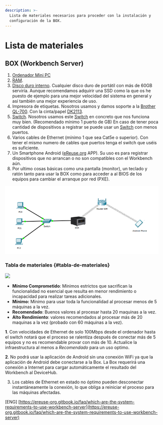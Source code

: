 ```yaml
---
description: >-
  Lista de materiales necesarios para proceder con la instalación y
  configuración de la BOX.
---
```


# Lista de materiales

## BOX \(Workbench Server\)

1. ​[Ordenador Mini PC](https://www.amazon.es/gp/product/B01MSZTD8N/ref=oh_aui_detailpage_o00_s00?ie=UTF8&psc=1)​
2. ​[RAM](https://www.amazon.es/gp/product/B00CQ35GYE/ref=oh_aui_detailpage_o01_s00?ie=UTF8&psc=1).
3. ​[Disco duro interno](https://www.amazon.es/gp/product/B01N6JQS8C/ref=oh_aui_detailpage_o01_s00?ie=UTF8&psc=1). Cualquier disco duro de portátil con más de 60GB serviría. Aunque recomendamos adquirir una SSD como la que os he puesto de ejemplo para una mejor velocidad del sistema en general y así también una mejor experiencia de uso.
4. Impresora de etiquetas. Nosotros usamos y damos soporte a la [Brother QL-700](https://www.amazon.es/gp/product/B0083WHWGM/ref=oh_aui_detailpage_o02_s00?ie=UTF8&psc=1). Con la cinta/papel [DK2113](https://www.brother-usa.com/products/DK2113).
5. ​[Switch](https://www.amazon.es/gp/product/B00CUG8ESM/ref=oh_aui_detailpage_o05_s00?ie=UTF8&psc=1). Nosotros usamos este [Switch](https://www.amazon.es/gp/product/B00CUG8ESM/ref=oh_aui_detailpage_o05_s00?ie=UTF8&psc=1) en concreto que nos funciona muy bien. \(Recomendado mínimo 1 puerto de GB\) En caso de tener poca cantidad de dispositivos a registrar se puede usar un [Switch](https://www.amazon.es/gp/product/B000BCC0LO/ref=oh_aui_detailpage_o04_s01?ie=UTF8&psc=1) con menos puertos.
6. Varios cables de Ethernet \(mínimo 1 que sea Cat5e o superior\). Con tener el mismo numero de cables que puertos tenga el switch que uséis es suficiente.
7. Un Smartphone Android \([eReuse.org](http://eReuse.org) APP\). Su uso es para registrar dispositivos que no arrancan o no son compatibles con el Workbench aún.
8. Por ultimo cosas básicas como una pantalla \(monitor\), un teclado y ratón tanto para usar la BOX como para acceder a al BIOS de los equipos para cambiar el arranque por red \(PXE\).

![](../../.gitbook/assets/tipologia-de-red-ereruse.png)

###                                            Tabla de materiales {#tabla-de-materiales}

![](https://blobscdn.gitbook.com/v0/b/gitbook-28427.appspot.com/o/assets%2F-L9oiBnMYZau0MGw4uHG%2F-L9oiHQuPT4H75JTNHxQ%2F-L9oiSQVzm-weOJCaR6Z%2FRequisitosBox.png?generation=1523450515449232&alt=media)

* **Mínimo Comprometido**: Mínimos estrictos que sacrifican la funcionalidad no esencial que resulta en menor rendimiento o incapacidad para realizar tareas adicionales.
* **Mínimo:** Mínimo para usar toda la funcionalidad al procesar menos de 5 máquinas a la vez.
* **Recomendado**: Buenos valores al procesar hasta 20 maquinas a la vez.
* **Alto Rendimiento**: valores recomendados al procesar más de 20 maquinas a la vez \(probado con 60 máquinas a la vez\).

**1**. Con velocidades de Ethernet de solo 100Mbps desde el ordenador hasta el switch notará que el proceso se ralentiza después de conectar más de 5 equipos y no es recomendable provar con más de 10. Actualice la infraestructura al menos a _Recomendado_ para un uso optimo.

**2**. No podrá usar la aplicación de Android sin una conexión WiFi ya que la aplicación de Android debe conectarse a la Box. La Box requerirá una conexión a Internet para cargar automáticamente el resultado del Workbench al DeviceHub.

3. Los cables de Ethernet en estado no óptimo pueden desconectar instantáneamente la conexión, lo que obliga a reiniciar el proceso para las máquinas afectadas.

\[ENG\] [https://ereuse-org.gitbook.io/faq/which-are-the-system-requirements-to-use-workbench-server](https://ereuse-org.gitbook.io/faq/which-are-the-system-requirements-to-use-workbench-server) 


